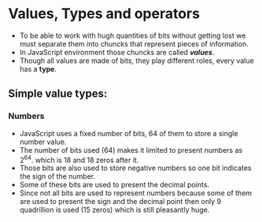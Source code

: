 # Values, Types and operators

- To be able to work with hugh quantities of bits without getting lost
  we must separate them into chuncks that represent pieces of information.
- In JavaScript environment those chuncks are called **_values_**.
- Though all values are made of bits, they play different roles, every value has a ****type****.

## Simple value types:

### Numbers

- JavaScript uses a fixed number of bits, 64 of them to store a single number value.
- The number of bits used (64) makes it limited to present numbers as 2<sup>64</sup>. which is 18 and 18 zeros after it.
- Those bits are also used to store negative numbers so one bit indicates the sign of the number.
- Some of these bits are used to present the decimal points.
- Since not all bits are used to represent numbers because some of them are used to present the sign and the decimal point then only 9 quadrillion is used (15 zeros) which is still pleasantly huge.
